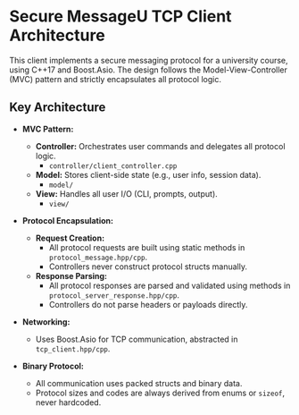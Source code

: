 # Secure MessageU TCP Client Architecture

This client implements a secure messaging protocol for a university course, using C++17 and Boost.Asio. The design follows the Model-View-Controller (MVC) pattern and strictly encapsulates all protocol logic.

## Key Architecture

- **MVC Pattern:**  
  - **Controller:** Orchestrates user commands and delegates all protocol logic.  
    - `controller/client_controller.cpp`
  - **Model:** Stores client-side state (e.g., user info, session data).  
    - `model/`
  - **View:** Handles all user I/O (CLI, prompts, output).  
    - `view/`

- **Protocol Encapsulation:**  
  - **Request Creation:**  
    - All protocol requests are built using static methods in `protocol_message.hpp/cpp`.  
    - Controllers never construct protocol structs manually.
  - **Response Parsing:**  
    - All protocol responses are parsed and validated using methods in `protocol_server_response.hpp/cpp`.  
    - Controllers do not parse headers or payloads directly.

- **Networking:**  
  - Uses Boost.Asio for TCP communication, abstracted in `tcp_client.hpp/cpp`.

- **Binary Protocol:**  
  - All communication uses packed structs and binary data.  
  - Protocol sizes and codes are always derived from enums or `sizeof`, never hardcoded.
